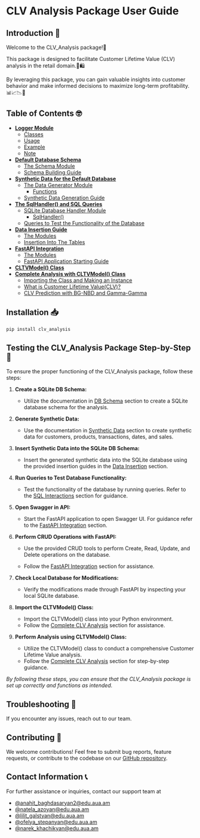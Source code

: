 # **CLV Analysis Package User Guide**

## **Introduction 👋**

Welcome to the CLV_Analysis package!🤗 

This package is designed to facilitate Customer Lifetime Value (CLV) analysis in the retail domain.🛒🛍️ 

By leveraging this package, you can gain valuable insights into customer behavior and make informed decisions to maximize long-term profitability. 📊📈📉🎯


## **Table of Contents 🤓**

- [**Logger Module**](logger.md)
    - [Classes](logger.md#classes)
    - [Usage](logger.md#usage)
    - [Example](logger.md#example)
    - [Note](logger.md#note)
- [**Default Database Schema**](db_schema.md)
    - [The Schema Module](db_schema.md#the-schema-module)
    - [Schema Building Guide](db_schema.md#schema-building-guide)
- [**Synthetic Data for the Default Database**](synthetic_data.md)
    - [The Data Generator Module](synthetic_data.md#the-data-generator-module)
        - [Functions](synthetic_data.md#functions)
    - [Synthetic Data Generation Guide](synthetic_data.md#synthetic-data-generation-guide)
- [**The SqlHandler() and SQL Queries**](sql_interactions.md)
    - [SQLite Database Handler Module](sql_interactions.md#sqlite-database-handler-module)
        - [SqlHandler()](sql_interactions.md#sqlhandler)
    - [Queries to Test the Functionality of the Database](sql_interactions.md#queries-to-test-the-functionality-of-the-database)
- [**Data Insertion Guide**](data_insertion.md)
    - [The Modules](data_insertion.md#the-modules)
    - [Insertion Into The Tables](data_insertion.md#insertion-into-the-tables)
- [**FastAPI Integration**](fast_api.md)
    - [The Modules](fast_api.md#modules)
    - [FastAPI Application Starting Guide](fast_api.md#fastapi-application-starting-guide)
- [**CLTVModel() Class**](cltv_model.md#cltvmodel()-class)
- [**Complete Analysis with CLTVModel() Class**](clv_complete.md)
    - [Importing the Class and Making an Instance](clv_complete.md#importing-the-class-and-making-an-instance)
    - [What is Customer Lifetime Value(CLV)?](clv_complete.md#what-is-customer-lifetime-valueclv)
    - [CLV Prediction with BG-NBD and Gamma-Gamma](clv_complete.md#clv-prediction-with-bg-nbd-and-gamma-gamma)

## **Installation 📥**

```py
pip install clv_analysis

```

## **Testing the CLV_Analysis Package Step-by-Step 👣**

To ensure the proper functioning of the CLV_Analysis package, follow these steps:

1. **Create a SQLite DB Schema:**

    - Utilize the documentation in [DB Schema](db_schema.md) section to create a SQLite database schema for the analysis.

2. **Generate Synthetic Data:**

    - Use the documentation in [Synthetic Data](synthetic_data.md) section to create synthetic data for customers, products, transactions, dates, and sales.

3. **Insert Synthetic Data into the SQLite DB Schema:**

    - Insert the generated synthetic data into the SQLite database using the provided insertion guides in the [Data Insertion](data_insertion.md) section.

4. **Run Queries to Test Database Functionality:**

    - Test the functionality of the database by running queries. Refer to the [SQL Interactions](sql_interactions.md) section for guidance.

5. **Open Swagger in API:**

    - Start the FastAPI application to open Swagger UI. For guidance refer to the [FastAPI Integration](fast_api.md) section.

6. **Perform CRUD Operations with FastAPI:**

    - Use the provided CRUD tools to perform Create, Read, Update, and Delete operations on the database.

    - Follow the [FastAPI Integration](fast_api.md) section for assistance.

7. **Check Local Database for Modifications:**

    - Verify the modifications made through FastAPI by inspecting your local SQLite database.

8. **Import the CLTVModel() Class:**

    - Import the CLTVModel() class into your Python environment.
    - Follow the [Complete CLV Analysis](clv_complete.md) section for assistance.

9. **Perform Analysis using CLTVModel() Class:**

    - Utilize the CLTVModel() class to conduct a comprehensive Customer Lifetime Value analysis.
    - Follow the [Complete CLV Analysis](clv_complete.md) section for step-by-step guidance.

*By following these steps, you can ensure that the CLV_Analysis package is set up correctly and functions as intended.*

## **Troubleshooting 🎯**

If you encounter any issues, reach out to our team.

## **Contributing 🤝**

We welcome contributions! Feel free to submit bug reports, feature requests, or contribute to the codebase on our [GitHub repository](https://github.com/anahit1baghdasarian/DS223-Marketing-Analytics-Group-Project-Group2).

## **Contact Information 📞**

For further assistance or inquiries, contact our support team at 

- [@anahit_baghdasaryan2@edu.aua.am](mailto:anahit_baghdasaryan3@edu.aua.am)
- [@natela_azoyan@edu.aua.am](mailto:natela_azoyan@edu.aua.am)
- [@lilit_galstyan@edu.aua.am](mailto:lilit_galstyan@edu.aua.am)
- [@ofelya_stepanyan@edu.aua.am](mailto:ofelya_stepanyan@edu.aua.am)
- [@narek_khachikyan@edu.aua.am](mailto:narek_khachikyan@edu.aua.am)
